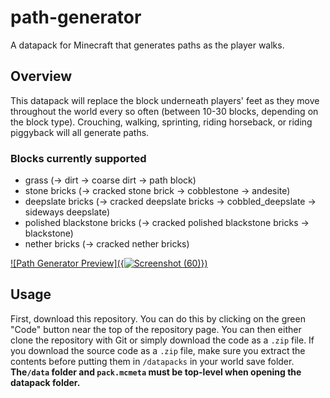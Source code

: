 # path-generator

A datapack for Minecraft that generates paths as the player walks.

## Overview

This datapack will replace the block underneath players' feet as they move throughout the world every so often (between 10-30 blocks, depending on the block type). Crouching, walking, sprinting, riding horseback, or riding piggyback will all generate paths.

### Blocks currently supported

- grass (→ dirt → coarse dirt → path block)
- stone bricks (→ cracked stone brick → cobblestone → andesite)
- deepslate bricks (→ cracked deepslate bricks → cobbled_deepslate → sideways deepslate)
- polished blackstone bricks (→ cracked polished blackstone bricks → blackstone)
- nether bricks (→ cracked nether bricks)

[![Path Generator Preview]({![Screenshot (60)](https://user-images.githubusercontent.com/38593903/156429742-8358ec71-0a30-4210-bef8-c3fdb0079fdd.png)})]({https://youtu.be/tOq09WBBMzA} "Path Generator")

## Usage

First, download this repository. You can do this by clicking on the green "Code" button near the top of the repository page.
You can then either clone the repository with Git or simply download the code as a `.zip` file.
If you download the source code as a `.zip` file, make sure you extract the contents before putting them in `/datapacks` in your world save folder.
**The`/data` folder and `pack.mcmeta` must be top-level when opening the datapack folder.**
